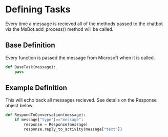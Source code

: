 # Defining Tasks
Every time a message is recieved all of the methods passed to the chatbot via the MsBot.add_process() method will be called.

## Base Definition
Every function is passed the message from Microsoft when it is called.
```python
def BaseTask(message):
    pass
```
## Example Definition
This will echo back all messages recieved. See details on the Response object below.
```python
def RespondToConversation(message):
    if message["type"]=="message":
        response = Response(message)
        response.reply_to_activity(message["text"])
```
